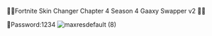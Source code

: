 💠🔥Fortnite Skin Changer Chapter 4  Season 4  Gaaxy Swapper v2 💠🔥 
 
 🔢Password:1234
![maxresdefault (8)](https://user-images.githubusercontent.com/113033715/199278129-efcebe15-1d5d-4469-81c0-e60d0c198802.jpg)













